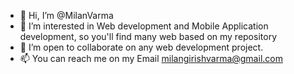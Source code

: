 - 👋 Hi, I’m @MilanVarma
- 👀 I’m interested in Web development and Mobile Application development, so you'll find many web based on my repository
- 💞️ I’m open to collaborate on any web development project.
- 📫 You can reach me on my Email milangirishvarma@gmail.com

<!---
MilanVarma/MilanVarma is a ✨ special ✨ repository because its `README.md` (this file) appears on your GitHub profile.
You can click the Preview link to take a look at your changes.
--->
